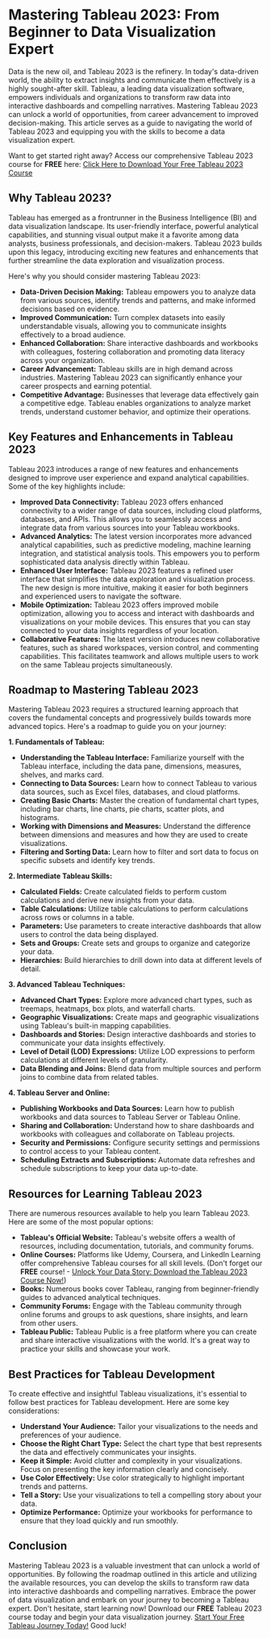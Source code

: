 # Mastering Tableau 2023: From Beginner to Data Visualization Expert

Data is the new oil, and Tableau 2023 is the refinery. In today's data-driven world, the ability to extract insights and communicate them effectively is a highly sought-after skill. Tableau, a leading data visualization software, empowers individuals and organizations to transform raw data into interactive dashboards and compelling narratives. Mastering Tableau 2023 can unlock a world of opportunities, from career advancement to improved decision-making. This article serves as a guide to navigating the world of Tableau 2023 and equipping you with the skills to become a data visualization expert.

Want to get started right away? Access our comprehensive Tableau 2023 course for **FREE** here: [Click Here to Download Your Free Tableau 2023 Course](https://udemywork.com/mastering-tableau-2023)

## Why Tableau 2023?

Tableau has emerged as a frontrunner in the Business Intelligence (BI) and data visualization landscape. Its user-friendly interface, powerful analytical capabilities, and stunning visual output make it a favorite among data analysts, business professionals, and decision-makers. Tableau 2023 builds upon this legacy, introducing exciting new features and enhancements that further streamline the data exploration and visualization process.

Here's why you should consider mastering Tableau 2023:

*   **Data-Driven Decision Making:** Tableau empowers you to analyze data from various sources, identify trends and patterns, and make informed decisions based on evidence.
*   **Improved Communication:** Turn complex datasets into easily understandable visuals, allowing you to communicate insights effectively to a broad audience.
*   **Enhanced Collaboration:** Share interactive dashboards and workbooks with colleagues, fostering collaboration and promoting data literacy across your organization.
*   **Career Advancement:** Tableau skills are in high demand across industries. Mastering Tableau 2023 can significantly enhance your career prospects and earning potential.
*   **Competitive Advantage:** Businesses that leverage data effectively gain a competitive edge. Tableau enables organizations to analyze market trends, understand customer behavior, and optimize their operations.

## Key Features and Enhancements in Tableau 2023

Tableau 2023 introduces a range of new features and enhancements designed to improve user experience and expand analytical capabilities. Some of the key highlights include:

*   **Improved Data Connectivity:** Tableau 2023 offers enhanced connectivity to a wider range of data sources, including cloud platforms, databases, and APIs. This allows you to seamlessly access and integrate data from various sources into your Tableau workbooks.
*   **Advanced Analytics:** The latest version incorporates more advanced analytical capabilities, such as predictive modeling, machine learning integration, and statistical analysis tools. This empowers you to perform sophisticated data analysis directly within Tableau.
*   **Enhanced User Interface:** Tableau 2023 features a refined user interface that simplifies the data exploration and visualization process. The new design is more intuitive, making it easier for both beginners and experienced users to navigate the software.
*   **Mobile Optimization:** Tableau 2023 offers improved mobile optimization, allowing you to access and interact with dashboards and visualizations on your mobile devices. This ensures that you can stay connected to your data insights regardless of your location.
*   **Collaborative Features:** The latest version introduces new collaborative features, such as shared workspaces, version control, and commenting capabilities. This facilitates teamwork and allows multiple users to work on the same Tableau projects simultaneously.

## Roadmap to Mastering Tableau 2023

Mastering Tableau 2023 requires a structured learning approach that covers the fundamental concepts and progressively builds towards more advanced topics. Here's a roadmap to guide you on your journey:

**1. Fundamentals of Tableau:**

*   **Understanding the Tableau Interface:** Familiarize yourself with the Tableau interface, including the data pane, dimensions, measures, shelves, and marks card.
*   **Connecting to Data Sources:** Learn how to connect Tableau to various data sources, such as Excel files, databases, and cloud platforms.
*   **Creating Basic Charts:** Master the creation of fundamental chart types, including bar charts, line charts, pie charts, scatter plots, and histograms.
*   **Working with Dimensions and Measures:** Understand the difference between dimensions and measures and how they are used to create visualizations.
*   **Filtering and Sorting Data:** Learn how to filter and sort data to focus on specific subsets and identify key trends.

**2. Intermediate Tableau Skills:**

*   **Calculated Fields:** Create calculated fields to perform custom calculations and derive new insights from your data.
*   **Table Calculations:** Utilize table calculations to perform calculations across rows or columns in a table.
*   **Parameters:** Use parameters to create interactive dashboards that allow users to control the data being displayed.
*   **Sets and Groups:** Create sets and groups to organize and categorize your data.
*   **Hierarchies:** Build hierarchies to drill down into data at different levels of detail.

**3. Advanced Tableau Techniques:**

*   **Advanced Chart Types:** Explore more advanced chart types, such as treemaps, heatmaps, box plots, and waterfall charts.
*   **Geographic Visualizations:** Create maps and geographic visualizations using Tableau's built-in mapping capabilities.
*   **Dashboards and Stories:** Design interactive dashboards and stories to communicate your data insights effectively.
*   **Level of Detail (LOD) Expressions:** Utilize LOD expressions to perform calculations at different levels of granularity.
*   **Data Blending and Joins:** Blend data from multiple sources and perform joins to combine data from related tables.

**4. Tableau Server and Online:**

*   **Publishing Workbooks and Data Sources:** Learn how to publish workbooks and data sources to Tableau Server or Tableau Online.
*   **Sharing and Collaboration:** Understand how to share dashboards and workbooks with colleagues and collaborate on Tableau projects.
*   **Security and Permissions:** Configure security settings and permissions to control access to your Tableau content.
*   **Scheduling Extracts and Subscriptions:** Automate data refreshes and schedule subscriptions to keep your data up-to-date.

## Resources for Learning Tableau 2023

There are numerous resources available to help you learn Tableau 2023. Here are some of the most popular options:

*   **Tableau's Official Website:** Tableau's website offers a wealth of resources, including documentation, tutorials, and community forums.
*   **Online Courses:** Platforms like Udemy, Coursera, and LinkedIn Learning offer comprehensive Tableau courses for all skill levels. (Don't forget our **FREE** course! -  [Unlock Your Data Story: Download the Tableau 2023 Course Now!](https://udemywork.com/mastering-tableau-2023))
*   **Books:** Numerous books cover Tableau, ranging from beginner-friendly guides to advanced analytical techniques.
*   **Community Forums:** Engage with the Tableau community through online forums and groups to ask questions, share insights, and learn from other users.
*   **Tableau Public:** Tableau Public is a free platform where you can create and share interactive visualizations with the world. It's a great way to practice your skills and showcase your work.

## Best Practices for Tableau Development

To create effective and insightful Tableau visualizations, it's essential to follow best practices for Tableau development. Here are some key considerations:

*   **Understand Your Audience:** Tailor your visualizations to the needs and preferences of your audience.
*   **Choose the Right Chart Type:** Select the chart type that best represents the data and effectively communicates your insights.
*   **Keep it Simple:** Avoid clutter and complexity in your visualizations. Focus on presenting the key information clearly and concisely.
*   **Use Color Effectively:** Use color strategically to highlight important trends and patterns.
*   **Tell a Story:** Use your visualizations to tell a compelling story about your data.
*   **Optimize Performance:** Optimize your workbooks for performance to ensure that they load quickly and run smoothly.

## Conclusion

Mastering Tableau 2023 is a valuable investment that can unlock a world of opportunities. By following the roadmap outlined in this article and utilizing the available resources, you can develop the skills to transform raw data into interactive dashboards and compelling narratives. Embrace the power of data visualization and embark on your journey to becoming a Tableau expert. Don't hesitate, start learning now! Download our **FREE** Tableau 2023 course today and begin your data visualization journey. [Start Your Free Tableau Journey Today!](https://udemywork.com/mastering-tableau-2023) Good luck!
